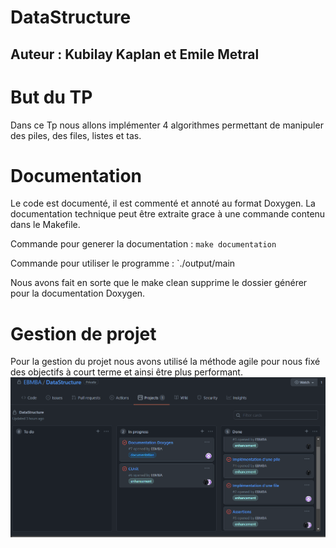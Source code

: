 # DataStructure
## Auteur : Kubilay Kaplan et Emile Metral

# But du TP
Dans ce Tp nous allons implémenter 4 algorithmes permettant de manipuler des piles, des files, listes et tas.
# Documentation
Le code est documenté, il est commenté et annoté au format Doxygen. La documentation technique peut être extraite grace à une commande contenu dans le Makefile.

Commande pour generer la documentation : `make documentation`

Commande pour utiliser le programme : `./output/main

Nous avons fait en sorte que le make clean supprime le dossier générer pour la documentation Doxygen.

# Gestion de projet
Pour la gestion du projet nous avons utilisé la méthode agile pour nous fixé des objectifs à court terme et ainsi être plus performant.
![Image Projet Agile](img/agile.PNG)